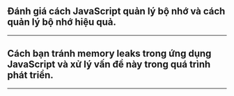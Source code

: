 ## Đánh giá cách JavaScript quản lý bộ nhớ và cách quản lý bộ nhớ hiệu quả.

---

## Cách bạn tránh memory leaks trong ứng dụng JavaScript và xử lý vấn đề này trong quá trình phát triển.

---